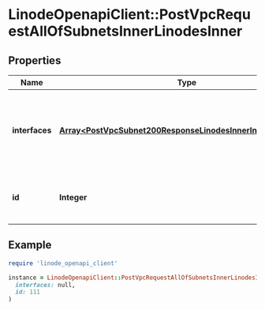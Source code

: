 # LinodeOpenapiClient::PostVpcRequestAllOfSubnetsInnerLinodesInner

## Properties

| Name | Type | Description | Notes |
| ---- | ---- | ----------- | ----- |
| **interfaces** | [**Array&lt;PostVpcSubnet200ResponseLinodesInnerInterfacesInner&gt;**](PostVpcSubnet200ResponseLinodesInnerInterfacesInner.md) | VPC purpose interfaces with the subnet&#39;s &#x60;subnet_id&#x60; assigned to the Linode. | [optional] |
| **id** | **Integer** | ID of a Linode assigned to the VPC Subnet. | [optional] |

## Example

```ruby
require 'linode_openapi_client'

instance = LinodeOpenapiClient::PostVpcRequestAllOfSubnetsInnerLinodesInner.new(
  interfaces: null,
  id: 111
)
```

